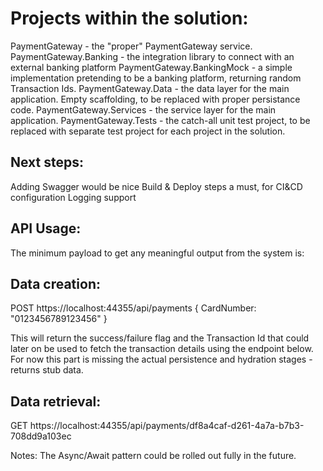 # Projects within the solution:
PaymentGateway - the "proper" PaymentGateway service.
PaymentGateway.Banking - the integration library to connect with an external banking platform
PaymentGateway.BankingMock - a simple implementation pretending to be a banking platform, returning random Transaction Ids.
PaymentGateway.Data - the data layer for the main application. Empty scaffolding, to be replaced with proper persistance code.
PaymentGateway.Services - the service layer for the main application.
PaymentGateway.Tests - the catch-all unit test project, to be replaced with separate test project for each project in the solution.

## Next steps:
Adding Swagger would be nice
Build & Deploy steps a must, for CI&CD configuration
Logging support

## API Usage:

The minimum payload to get any meaningful output from the system is:

## Data creation:
POST https://localhost:44355/api/payments 
{
	CardNumber: "0123456789123456"
}

This will return the success/failure flag and the Transaction Id that could later on be used to fetch the transaction details using the endpoint below.
For now this part is missing the actual persistence and hydration stages - returns stub data.

## Data retrieval:
GET https://localhost:44355/api/payments/df8a4caf-d261-4a7a-b7b3-708dd9a103ec

Notes: The Async/Await pattern could be rolled out fully in the future.
